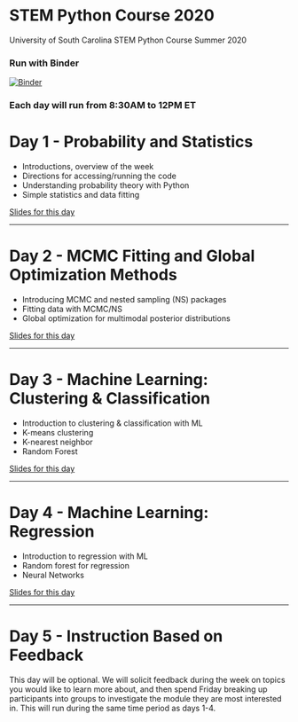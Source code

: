 # STEM Python Course 2020

University of South Carolina STEM Python Course Summer 2020


### Run with Binder

[![Binder](https://mybinder.org/badge_logo.svg)](https://mybinder.org/v2/gh/uofscphysics/STEM_Python_Course/Summer2020)

### Each day will run from 8:30AM to 12PM ET

# Day 1 - Probability and Statistics
* Introductions, overview of the week
* Directions for accessing/running the code
* Understanding probability theory with Python
* Simple statistics and data fitting

[Slides for this day](https://docs.google.com/presentation/d/11_07j09Kxa7lyDdU-eumKqfXzdFePYT2x5q7RT6KwrI/edit?usp=sharing)
____
# Day 2 - MCMC Fitting and Global Optimization Methods
* Introducing MCMC and nested sampling (NS) packages
* Fitting data with MCMC/NS 
* Global optimization for multimodal posterior distributions

[Slides for this day](https://docs.google.com/presentation/d/1WDA-fPV1ouuzx-_FelnE_g2s2J42xSisAOSZvHxSnSU/edit?usp=sharing)
____
# Day 3 - Machine Learning: Clustering & Classification
* Introduction to clustering & classification with ML
* K-means clustering
* K-nearest neighbor
* Random Forest

[Slides for this day](https://docs.google.com/presentation/d/1ao4RWm5l6sdd9JhUNdGprSoV19pnqmxU2qfvju5UE5w/edit?usp=sharing)
____
# Day 4 - Machine Learning: Regression
* Introduction to regression with ML
* Random forest for regression
* Neural Networks

[Slides for this day](https://docs.google.com/presentation/d/1292IC5cYID3oUPv5c05HIDM07p-4sKBwqmkVHnd7OcI/edit?usp=sharing)
____
# Day 5 - Instruction Based on Feedback

This day will be optional. We will solicit feedback during the week on topics you would like to learn more about, and then 
spend Friday breaking up participants into groups to investigate the module they are most interested in. This will
run during the same time period as days 1-4.
